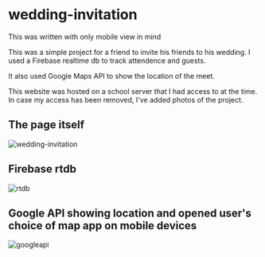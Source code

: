 # wedding-invitation

This was written with only mobile view in mind

This was a simple project for a friend to invite his friends to his wedding. I used a Firebase realtime db to track attendence and guests.

It also used Google Maps API to show the location of the meet.


This website was hosted on a school server that I had access to at the time. In case my access has been removed, I've added photos of the project.



## The page itself
![wedding-invitation](https://github.com/foqsi/wedding-invitation/assets/81455653/c80974ff-184b-45cb-ba7a-f2a8959f7165)


## Firebase rtdb
![rtdb](https://github.com/foqsi/wedding-invitation/assets/81455653/bb800a44-0ef6-49d3-9bdf-fdde53a786ae)

## Google API showing location and opened user's choice of map app on mobile devices
![googleapi](https://github.com/foqsi/wedding-invitation/assets/81455653/6f6da343-3e11-4cac-a38e-485c4f9310ab)

